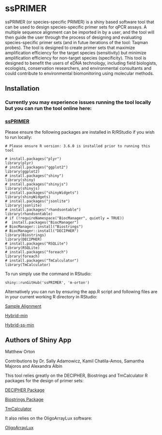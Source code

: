 # ssPRIMER
ssPRIMER (or species-specific PRIMER) is a shiny based software tool that can be used to design species-specific primer sets for qPCR assays. A multiple sequence alignment can be imported in by a user, and the tool will then guide the user through the process of designing and evaluating species-specific primer sets (and in futue iterations of the tool: Taqman probes). The tool is designed to create primer sets that maximize amplification efficiency for the target species (sensitivity) but minimize amplification efficiency for non-target species (specificity). This tool is designed to benefit the users of eDNA technology, including field biologists, ecologists, conservation researchers, and environmental consultants and could contribute to environmental biomonitoring using molecular methods.   



## Installation

### Currently you may experience issues running the tool locally but you can run the tool online here:

### [ssPRIMER](https://www.mattortonapps.com/shiny/ssPRIMER/)


Please ensure the following packages are installed in R/RStudio if you wish to run locally:

```
# Please ensure R version: 3.6.0 is installed prior to running this tool

# install.packages("plyr")
library(plyr)
# install.packages("ggplot2")
library(ggplot2)
# install.packages("shiny")
library(shiny)
# install.packages("shinyjs")
library(shinyjs)
# install.packages("shinyWidgets")
library(shinyWidgets)
# install.packages("jsonlite")
library(jsonlite)
# install.packages("rhandsontable")
library(rhandsontable)
# if (!requireNamespace("BiocManager", quietly = TRUE))
#  install.packages("BiocManager")
# BiocManager::install("Biostrings")
# BiocManager::install("DECIPHER")
library(Biostrings)
library(DECIPHER)
# install.packages("RSQLite")
library(RSQLite)
# install.packages("foreach")
library(foreach)
# install.packages("TmCalculator")
library(TmCalculator)
```

To run simply use the command in RStudio:
```
shiny::runGitHub('ssPRIMER', 'm-orton')
```

Alternatively you can run by ensuring the app.R script and following files are in your current working
R directory in RStudio:

[Sample Alignment](sampleAlignment.fas)

[Hybrid-min](hybrid-min.exe)

[Hybrid-ss-min](hybrid-ss-min.exe)


## Authors of Shiny App
Matthew Orton

Contributions by Dr. Sally Adamowicz, Kamil Chatila-Amos, Samantha Majoros and Alexandra Albin

This tool relies greatly on the DECIPHER, Biostrings and TmCalculator R packages for the design of primer sets:

[DECIPHER Package](https://bioconductor.org/packages/release/bioc/html/DECIPHER.html)

[Biostrings Package](http://bioconductor.org/packages/release/bioc/html/Biostrings.html)

[TmCalculator](https://cran.r-project.org/web/packages/TmCalculator/index.html)

It also relies on the OligoArrayLux software:

[OligoArrayLux](http://unafold.rna.albany.edu/?q=DINAMelt/OligoArrayAux)
